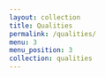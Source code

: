```yaml
---
layout: collection
title: Qualities
permalink: /qualities/
menu: 3
menu_position: 3
collection: qualities
---
```

